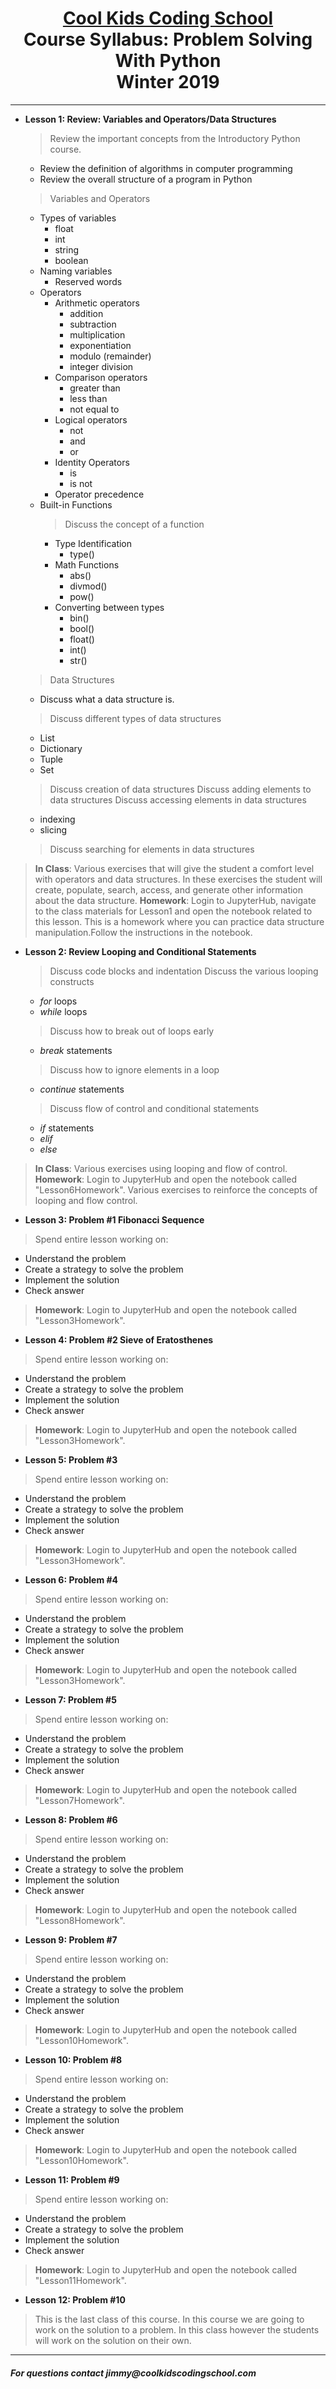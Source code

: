 # <center>[**Cool Kids Coding School**](http://www.coolkidscodingschool.com)<br>Course Syllabus: **Problem Solving With Python**<br>  Winter 2019
---

+ **Lesson 1:  Review: Variables and Operators/Data Structures**
  > Review the important concepts from the Introductory Python course.  
  + Review the definition of algorithms in computer programming
  + Review the overall structure of a program in Python
  
  > Variables and Operators
  + Types of variables
    + float
    + int
    + string
    + boolean
  + Naming variables
    + Reserved words
  + Operators
    + Arithmetic operators
      + addition
      + subtraction
      + multiplication
      + exponentiation
      + modulo (remainder)
      + integer division    
    + Comparison operators
      + greater than
      + less than
      + not equal to
    + Logical operators
      + not
      + and 
      + or
    + Identity Operators
      + is 
      + is not
    + Operator precedence
  + Built-in Functions
    > Discuss the concept of a function
    + Type Identification
      + type()
    + Math Functions
      + abs()
      + divmod()
      + pow()
    + Converting between types
      + bin()
      + bool()
      + float()
      + int()
      + str()

  > Data Structures
  + Discuss what a data structure is.
  > Discuss different types of data structures
  + List
  + Dictionary
  + Tuple
  + Set
  > Discuss creation of data structures
  > Discuss adding elements to data structures
  > Discuss accessing elements in data structures
  + indexing
  + slicing
  > Discuss searching for elements in data structures

> **In Class**: Various exercises that will give the student a comfort level with operators and data structures.  In these exercises the student will create, populate, search, access, and generate other information about the data structure. 
> **Homework**: Login to JupyterHub, navigate to the class materials for Lesson1 and open the notebook related to this lesson.  This is a homework where you can practice data structure manipulation.Follow the instructions in the notebook.
  
+ **Lesson 2: Review Looping and Conditional Statements**
  > Discuss code blocks and indentation
  > Discuss the various looping constructs
  + _for_ loops
  + _while_ loops
  > Discuss how to break out of loops early
  + _break_ statements
  > Discuss how to ignore elements in a loop
  + _continue_ statements

  > Discuss flow of control and conditional statements
  + _if_ statements
  + _elif_
  + _else_

> **In Class**: Various exercises using looping and flow of control.  
> **Homework**: Login to JupyterHub and open the notebook called "Lesson6Homework".  Various exercises to reinforce the concepts of looping and flow control.  

+ **Lesson 3: Problem #1 Fibonacci Sequence** 
> Spend entire lesson working on:
+ Understand the problem
+ Create a strategy to solve the problem
+ Implement the solution
+ Check answer

> **Homework**: Login to JupyterHub and open the notebook called "Lesson3Homework".

+ **Lesson 4: Problem #2 Sieve of Eratosthenes** 
> Spend entire lesson working on:
+ Understand the problem
+ Create a strategy to solve the problem
+ Implement the solution
+ Check answer

> **Homework**: Login to JupyterHub and open the notebook called "Lesson3Homework".

+ **Lesson 5: Problem #3** 
> Spend entire lesson working on:
+ Understand the problem
+ Create a strategy to solve the problem
+ Implement the solution
+ Check answer

> **Homework**: Login to JupyterHub and open the notebook called "Lesson3Homework".

+ **Lesson 6: Problem #4** 
> Spend entire lesson working on:
+ Understand the problem
+ Create a strategy to solve the problem
+ Implement the solution
+ Check answer

> **Homework**: Login to JupyterHub and open the notebook called "Lesson3Homework".

+ **Lesson 7: Problem #5** 
> Spend entire lesson working on:
+ Understand the problem
+ Create a strategy to solve the problem
+ Implement the solution
+ Check answer

> **Homework**: Login to JupyterHub and open the notebook called "Lesson7Homework".

+ **Lesson 8: Problem #6** 
> Spend entire lesson working on:
+ Understand the problem
+ Create a strategy to solve the problem
+ Implement the solution
+ Check answer

> **Homework**: Login to JupyterHub and open the notebook called "Lesson8Homework".

+ **Lesson 9: Problem #7** 
> Spend entire lesson working on:
+ Understand the problem
+ Create a strategy to solve the problem
+ Implement the solution
+ Check answer

> **Homework**: Login to JupyterHub and open the notebook called "Lesson10Homework".

+ **Lesson 10: Problem #8** 
> Spend entire lesson working on:
+ Understand the problem
+ Create a strategy to solve the problem
+ Implement the solution
+ Check answer

> **Homework**: Login to JupyterHub and open the notebook called "Lesson10Homework".

+ **Lesson 11: Problem #9** 
> Spend entire lesson working on:
+ Understand the problem
+ Create a strategy to solve the problem
+ Implement the solution
+ Check answer

> **Homework**: Login to JupyterHub and open the notebook called "Lesson11Homework".

+ **Lesson 12: Problem #10** 
> This is the last class of this course.  In this course we are going to work on the solution to a problem.  In this class however the students will work on the solution on their own.

---
##### For questions contact _jimmy@coolkidscodingschool.com_

  
